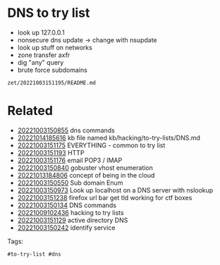 # DNS to try list
- look up 127.0.0.1
- nonsecure dns update -> change with nsupdate
- look up stuff on networks
- zone transfer axfr
- dig "any" query
- brute force subdomains

` zet/20221003151195/README.md `

# Related

- [20221003150855](/zet/20221003150855/README.md) dns commands
- [20221014185616](/zet/20221014185616/README.md) kb file named kb/hacking/to-try-lists/DNS.md
- [20221003151175](/zet/20221003151175/README.md) EVERYTHING - common to try list
- [20221003151193](/zet/20221003151193/README.md) HTTP
- [20221003151176](/zet/20221003151176/README.md) email POP3 / IMAP
- [20221003150840](/zet/20221003150840/README.md) gobuster vhost enumeration
- [20221013184806](/zet/20221013184806/README.md) concept of being in the cloud
- [20221003150550](/zet/20221003150550/README.md) Sub domain Enum
- [20221003150973](/zet/20221003150973/README.md) Look up localhost on a DNS server with nslookup
- [20221003151238](/zet/20221003151238/README.md) firefox url bar get tld working for ctf boxes
- [20221003150134](/zet/20221003150134/README.md) DNS commands
- [20221009102436](/zet/20221009102436/README.md) hacking to try lists
- [20221003151129](/zet/20221003151129/README.md) active directory  DNS
- [20221003150242](/zet/20221003150242/README.md) identify service

Tags:

    #to-try-list #dns
